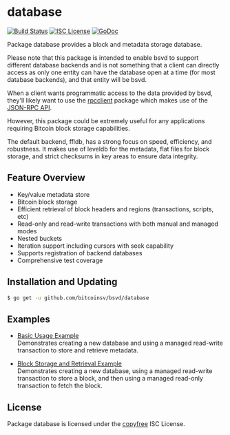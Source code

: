 database
========

[![Build Status](https://travis-ci.org/bitcoinsv/bsvd.png?branch=master)](https://travis-ci.org/bitcoinsv/bsvd)
[![ISC License](http://img.shields.io/badge/license-ISC-blue.svg)](http://copyfree.org)
[![GoDoc](https://img.shields.io/badge/godoc-reference-blue.svg)](http://godoc.org/github.com/bitcoinsv/bsvd/database)

Package database provides a block and metadata storage database.

Please note that this package is intended to enable bsvd to support different
database backends and is not something that a client can directly access as only
one entity can have the database open at a time (for most database backends),
and that entity will be bsvd.

When a client wants programmatic access to the data provided by bsvd, they'll
likely want to use the [rpcclient](https://github.com/bitcoinsv/bsvd/tree/master/rpcclient)
package which makes use of the [JSON-RPC API](https://github.com/bitcoinsv/bsvd/tree/master/docs/json_rpc_api.md).

However, this package could be extremely useful for any applications requiring
Bitcoin block storage capabilities.

The default backend, ffldb, has a strong focus on speed, efficiency, and
robustness.  It makes use of leveldb for the metadata, flat files for block
storage, and strict checksums in key areas to ensure data integrity.

## Feature Overview

- Key/value metadata store
- Bitcoin block storage
- Efficient retrieval of block headers and regions (transactions, scripts, etc)
- Read-only and read-write transactions with both manual and managed modes
- Nested buckets
- Iteration support including cursors with seek capability
- Supports registration of backend databases
- Comprehensive test coverage

## Installation and Updating

```bash
$ go get -u github.com/bitcoinsv/bsvd/database
```

## Examples

* [Basic Usage Example](http://godoc.org/github.com/bitcoinsv/bsvd/database#example-package--BasicUsage)  
  Demonstrates creating a new database and using a managed read-write
  transaction to store and retrieve metadata.

* [Block Storage and Retrieval Example](http://godoc.org/github.com/bitcoinsv/bsvd/database#example-package--BlockStorageAndRetrieval)  
  Demonstrates creating a new database, using a managed read-write transaction
  to store a block, and then using a managed read-only transaction to fetch the
  block.

## License

Package database is licensed under the [copyfree](http://copyfree.org) ISC
License.
